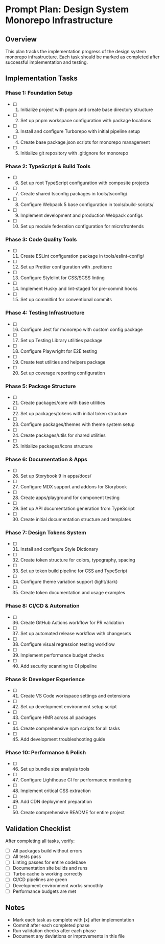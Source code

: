 # Prompt Plan: Design System Monorepo Infrastructure

## Overview

This plan tracks the implementation progress of the design system monorepo
infrastructure. Each task should be marked as completed after successful
implementation and testing.

## Implementation Tasks

### Phase 1: Foundation Setup

- [ ] 1. Initialize project with pnpm and create base directory structure
- [ ] 2. Set up pnpm workspace configuration with package locations
- [ ] 3. Install and configure Turborepo with initial pipeline setup
- [ ] 4. Create base package.json scripts for monorepo management
- [ ] 5. Initialize git repository with .gitignore for monorepo

### Phase 2: TypeScript & Build Tools

- [ ] 6. Set up root TypeScript configuration with composite projects
- [ ] 7. Create shared tsconfig packages in tools/tsconfig/
- [ ] 8. Configure Webpack 5 base configuration in tools/build-scripts/
- [ ] 9. Implement development and production Webpack configs
- [ ] 10. Set up module federation configuration for microfrontends

### Phase 3: Code Quality Tools

- [ ] 11. Create ESLint configuration package in tools/eslint-config/
- [ ] 12. Set up Prettier configuration with .prettierrc
- [ ] 13. Configure Stylelint for CSS/SCSS linting
- [ ] 14. Implement Husky and lint-staged for pre-commit hooks
- [ ] 15. Set up commitlint for conventional commits

### Phase 4: Testing Infrastructure

- [ ] 16. Configure Jest for monorepo with custom config package
- [ ] 17. Set up Testing Library utilities package
- [ ] 18. Configure Playwright for E2E testing
- [ ] 19. Create test utilities and helpers package
- [ ] 20. Set up coverage reporting configuration

### Phase 5: Package Structure

- [ ] 21. Create packages/core with base utilities
- [ ] 22. Set up packages/tokens with initial token structure
- [ ] 23. Configure packages/themes with theme system setup
- [ ] 24. Create packages/utils for shared utilities
- [ ] 25. Initialize packages/icons structure

### Phase 6: Documentation & Apps

- [ ] 26. Set up Storybook 9 in apps/docs/
- [ ] 27. Configure MDX support and addons for Storybook
- [ ] 28. Create apps/playground for component testing
- [ ] 29. Set up API documentation generation from TypeScript
- [ ] 30. Create initial documentation structure and templates

### Phase 7: Design Tokens System

- [ ] 31. Install and configure Style Dictionary
- [ ] 32. Create token structure for colors, typography, spacing
- [ ] 33. Set up token build pipeline for CSS and TypeScript
- [ ] 34. Configure theme variation support (light/dark)
- [ ] 35. Create token documentation and usage examples

### Phase 8: CI/CD & Automation

- [ ] 36. Create GitHub Actions workflow for PR validation
- [ ] 37. Set up automated release workflow with changesets
- [ ] 38. Configure visual regression testing workflow
- [ ] 39. Implement performance budget checks
- [ ] 40. Add security scanning to CI pipeline

### Phase 9: Developer Experience

- [ ] 41. Create VS Code workspace settings and extensions
- [ ] 42. Set up development environment setup script
- [ ] 43. Configure HMR across all packages
- [ ] 44. Create comprehensive npm scripts for all tasks
- [ ] 45. Add development troubleshooting guide

### Phase 10: Performance & Polish

- [ ] 46. Set up bundle size analysis tools
- [ ] 47. Configure Lighthouse CI for performance monitoring
- [ ] 48. Implement critical CSS extraction
- [ ] 49. Add CDN deployment preparation
- [ ] 50. Create comprehensive README for entire project

## Validation Checklist

After completing all tasks, verify:

- [ ] All packages build without errors
- [ ] All tests pass
- [ ] Linting passes for entire codebase
- [ ] Documentation site builds and runs
- [ ] Turbo cache is working correctly
- [ ] CI/CD pipelines are green
- [ ] Development environment works smoothly
- [ ] Performance budgets are met

## Notes

- Mark each task as complete with [x] after implementation
- Commit after each completed phase
- Run validation checks after each phase
- Document any deviations or improvements in this file
